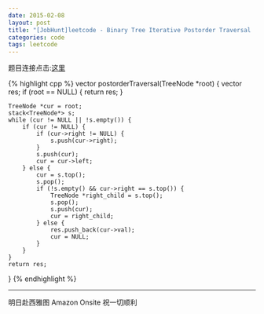```yaml
---
date: 2015-02-08
layout: post
title: "[JobHunt]leetcode - Binary Tree Iterative Postorder Traversal  "
categories: code
tags: leetcode
---
```


题目连接点击:[这里](https://oj.leetcode.com/problems/binary-tree-postorder-traversal/)

{% highlight cpp %}
vector<int> postorderTraversal(TreeNode *root) {
    vector<int> res;
    if (root == NULL) {
        return res;
    }

    TreeNode *cur = root;
    stack<TreeNode*> s;
    while (cur != NULL || !s.empty()) {
        if (cur != NULL) {
            if (cur->right != NULL) {
                s.push(cur->right);
            }
            s.push(cur);
            cur = cur->left;
        } else {
            cur = s.top();
            s.pop();
            if (!s.empty() && cur->right == s.top()) {
                TreeNode *right_child = s.top();
                s.pop();
                s.push(cur);
                cur = right_child;
            } else {
                res.push_back(cur->val);
                cur = NULL;
            }
        }
    }
    return res;
}
{% endhighlight %}

---
明日赴西雅图 Amazon Onsite
祝一切顺利